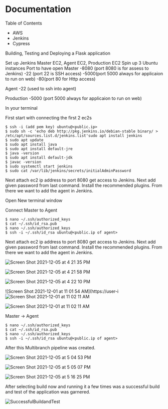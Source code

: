 # Documentation

Table of Contents

- AWS
- Jenkins
- Cypress


Building, Testing and Deploying a Flask application 

Set up Jenkins Master EC2, Agent EC2, Production EC2
Spin up 3 Ubuntu instances 
Port to have open 
Master 
-8080 (port 8080 is for assess to Jenkins)
-22 (port 22 is SSH access)
-5000(port 5000 always for applicaion to run on web)
-80(port 80 for Http access)

Agent 
-22 (used to ssh into agent)

Production 
-5000 (port 5000 always for applicaion to run on web)


In your terminal

First start with connecting the first 2 ec2s 
```
$ ssh -i (add pem key) ubuntu@<public.ip>
$ sudo sh -c 'echo deb http://pkg.jenkins.io/debian-stable binary/ > /etc/apt/sources.list.d/jenkins.list'sudo apt install jenkins
$ sudo apt update
$ sudo apt install java
$ sudo apt install default-jre
$ java -version
$ sudo apt install default-jdk
$ javac -version
$ sudo systemctl start jenkins
$ sudo cat /var/lib/jenkins/secrets/initialAdminPassword
```
Next attach ec2 ip address to port 8080 get access to Jenkins. Next add given password from last command. Install the recommended plugins. From there we want to add the agent in Jenkins.

Open New terminal window

Connect Master to Agent
```
$ nano ~/.ssh/authorized_keys
$ cat ~/.ssh/id_rsa.pub
$ nano ~/.ssh/authorized_keys
$ ssh -i ~/.ssh/id_rsa ubuntu@<public.ip of agent>
```
Next attach ec2 ip address to port 8080 get access to Jenkins. Next add given password from last command. Install the recommended plugins. From there we want to add the agent in Jenkins.

![Screen Shot 2021-12-05 at 4 21 35 PM](https://user-images.githubusercontent.com/84725239/144764566-78e22c5f-7919-426c-967d-2a96493981a7.png)

![Screen Shot 2021-12-05 at 4 21 58 PM](https://user-images.githubusercontent.com/84725239/144764544-288771d7-a504-42bc-be02-a35ff2601db8.png)

![Screen Shot 2021-12-05 at 4 22 10 PM](https://user-images.githubusercontent.com/84725239/144764547-3da91eb4-e227-405a-b938-5212e67af38b.png)

![Screen Shot 2021-12-01 at 11 01 54 AM](https://user-i![Screen Shot 2021-12-01 at 11 02 11 AM](https://user-images.githubusercontent.com/84725239/144765436-8ba7e3a6-5a75-497c-9106-f13c1f37c7ee.png)

![Screen Shot 2021-12-01 at 11 02 11 AM](https://user-images.githubusercontent.com/84725239/144765461-619bbce2-bbb8-403d-bf10-41870c867713.png)





Master -> Agent
```
$ nano ~/.ssh/authorized_keys
$ cat ~/.ssh/id_rsa.pub
$ nano ~/.ssh/authorized_keys
$ ssh -i ~/.ssh/id_rsa ubuntu@<public.ip of agent>
```

After this Multibranch pipeline was created.

![Screen Shot 2021-12-05 at 5 04 53 PM](https://user-images.githubusercontent.com/84725239/144765898-3b7acd1b-9314-498b-96a6-98e7d656d35b.png)

![Screen Shot 2021-12-05 at 5 05 07 PM](https://user-images.githubusercontent.com/84725239/144765923-d0f905f7-6eea-49bb-a505-39e14e58c4e3.png)

![Screen Shot 2021-12-05 at 5 16 25 PM](https://user-images.githubusercontent.com/84725239/144766120-558dd2db-bf4f-45e5-bda1-21cad47629e9.png)

After selecting build now and running it a few times was a successful build and test of the application was garnered.

![SuccessfulBuildandTest](https://user-images.githubusercontent.com/84725239/144767005-cfa8424c-c695-4ec5-a106-2f21bfca2d7a.png)
